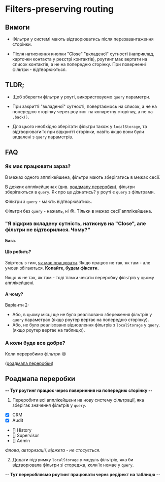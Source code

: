 # Filters-preserving routing

## Вимоги

- Фільтри у системі мають відтворюватись після перезавантаження сторінки.

- Після натиснення кнопки "Close" "вкладеної" сутності (наприклад, карточки контакта у реєстрі контактів),
  роутинг має вертати на список контактів, а не на попередню сторінку. При поверненні фільтри - відтворюються.

## TLDR;

- Щоб зберегти фільтри у роуті, використовуємо `query` параметри.

- При закритті "вкладеної" сутності, повертаємось на список, а не на попередню сторінку через роутинг на конкретну сторінку,
  а не на `.back()`.

- Для цього необхідно зберігати фільтри також у `localStorage`, та відтворювати їх при відкритті сторінки, навіть якщо
  вони були видалені з `query` параметрів.

## FAQ

### Як має працювати зараз?

В межах одного апплікейшена, фільтри мають зберігатись в межах сесії.

В деяких апплікейшенах (див. [роадмапу переробки](#роадмапа-переробки)), фільтри зберігаються в `query`. Як про це дізнатись?
у роуті є `query` з фільтрами.

Фільтри з `query` - мають відтворюватись.

Фільтри без `query` - нажаль, ні 😢. Тільки в межах сесії апплікейшена.

### "Я відкрив вкладену сутність, натиснув на "Close", але фільтри не відтворилися. Чому?"

**Бага.**

#### Шо робить?

Звіртесь з тим, [як має працювати](#як-має-працювати-зараз). Якщо працює не так, як там - але умови збігаються.
**Копайте, будем фіксати.**

Якщо ж не так, як там - тоді тільки чекати переробку фільтрів у цьому апплікейшені.

#### А чому?

Варіанти 2:

- Або, в цьому місці ще не було реалізовано збереження фільтрів у `query` параметрах (якщо роутер вертає на попередню сторінку).
- Або, не було реалізовано відновлення фільтрів з `localStorage` у `query`. (якщо роутер вертає на таблицю).

### А коли буде все добре?

Коли переробимо фільтри 😢

([роадмапа переробки](#роадмапа-переробки))

## Роадмапа переробки

**-- Тут роутинг працює через повернення на попередню сторінку --**

1. Переробити всі апплікейшени на нову систему фільтрації, яка зберігає значення фільтрів у `query`.

- [x] CRM
- [x] Audit
- [] History
- [] Supervisor
- [] Admin

_Флова, авторизації, віджета - не стосується._

2. Додати підтримку `localStorage` у модуль фільтрів, яка би відтворювала фільтри зі стореджа, коли їх немає у `query`.

**-- Тут переробляємо роутинг працювати через редірект на таблицю --**
